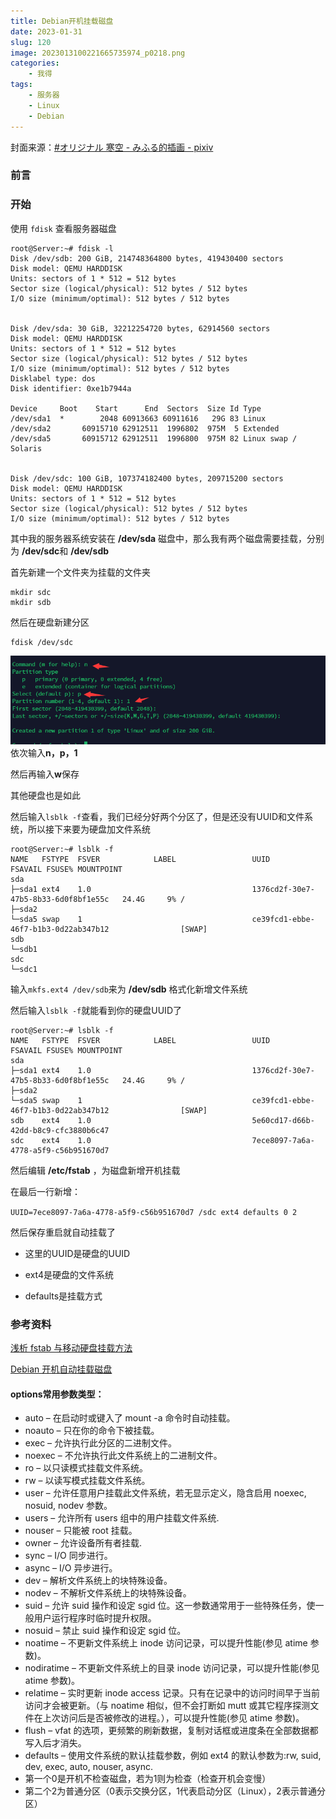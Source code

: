 ```yaml
---
title: Debian开机挂载磁盘
date: 2023-01-31
slug: 120
image: 2023013100221665735974_p0218.png
categories:
    - 我得
tags:
    - 服务器
    - Linux
    - Debian
---
```

封面来源：[#オリジナル 寒空 - みふる的插画 - pixiv](https://www.pixiv.net/artworks/65735974)
### 前言
### 开始
使用 `fdisk` 查看服务器磁盘

```
root@Server:~# fdisk -l
Disk /dev/sdb: 200 GiB, 214748364800 bytes, 419430400 sectors
Disk model: QEMU HARDDISK   
Units: sectors of 1 * 512 = 512 bytes
Sector size (logical/physical): 512 bytes / 512 bytes
I/O size (minimum/optimal): 512 bytes / 512 bytes


Disk /dev/sda: 30 GiB, 32212254720 bytes, 62914560 sectors
Disk model: QEMU HARDDISK   
Units: sectors of 1 * 512 = 512 bytes
Sector size (logical/physical): 512 bytes / 512 bytes
I/O size (minimum/optimal): 512 bytes / 512 bytes
Disklabel type: dos
Disk identifier: 0xe1b7944a

Device     Boot    Start      End  Sectors  Size Id Type
/dev/sda1  *        2048 60913663 60911616   29G 83 Linux
/dev/sda2       60915710 62912511  1996802  975M  5 Extended
/dev/sda5       60915712 62912511  1996800  975M 82 Linux swap / Solaris


Disk /dev/sdc: 100 GiB, 107374182400 bytes, 209715200 sectors
Disk model: QEMU HARDDISK   
Units: sectors of 1 * 512 = 512 bytes
Sector size (logical/physical): 512 bytes / 512 bytes
I/O size (minimum/optimal): 512 bytes / 512 bytes
```
其中我的服务器系统安装在 **/dev/sda** 磁盘中，那么我有两个磁盘需要挂载，分别为 **/dev/sdc**和 **/dev/sdb**

首先新建一个文件夹为挂载的文件夹
```
mkdir sdc
mkdir sdb
```
然后在硬盘新建分区
```
fdisk /dev/sdc
```
![1](20230130235153image660.png "依次输入n，p，1")
依次输入**n，p，1**

然后再输入**w**保存

其他硬盘也是如此

然后输入`lsblk -f`查看，我们已经分好两个分区了，但是还没有UUID和文件系统，所以接下来要为硬盘加文件系统
```
root@Server:~# lsblk -f
NAME   FSTYPE  FSVER            LABEL                 UUID                                 FSAVAIL FSUSE% MOUNTPOINT
sda                                                                                                       
├─sda1 ext4    1.0                                    1376cd2f-30e7-47b5-8b33-6d0f8bf1e55c   24.4G     9% /
├─sda2                                                                                                    
└─sda5 swap    1                                      ce39fcd1-ebbe-46f7-b1b3-0d22ab347b12                [SWAP]
sdb                                                                                                       
└─sdb1                                                                                                    
sdc                                                                                                       
└─sdc1                                                       
```
输入`mkfs.ext4 /dev/sdb`来为 **/dev/sdb** 格式化新增文件系统

然后输入`lsblk -f`就能看到你的硬盘UUID了
```
root@Server:~# lsblk -f
NAME   FSTYPE  FSVER            LABEL                 UUID                                 FSAVAIL FSUSE% MOUNTPOINT
sda                                                                                                       
├─sda1 ext4    1.0                                    1376cd2f-30e7-47b5-8b33-6d0f8bf1e55c   24.4G     9% /
├─sda2                                                                                                    
└─sda5 swap    1                                      ce39fcd1-ebbe-46f7-b1b3-0d22ab347b12                [SWAP]
sdb    ext4    1.0                                    5e60cd17-d66b-42dd-b8c9-cfc3880b6c47                
sdc    ext4    1.0                                    7ece8097-7a6a-4778-a5f9-c56b951670d7  
```
然后编辑 **/etc/fstab** ，为磁盘新增开机挂载

在最后一行新增：

`UUID=7ece8097-7a6a-4778-a5f9-c56b951670d7 /sdc ext4 defaults 0 2`

然后保存重启就自动挂载了

- 这里的UUID是硬盘的UUID

- ext4是硬盘的文件系统

- defaults是挂载方式

### 参考资料
[浅析 fstab 与移动硬盘挂载方法](https://shumeipai.nxez.com/2019/01/17/fstab-and-mobile-hard-disk-mounting-method.html#:~:text=defaults%20%E2%80%93%20%E4%BD%BF%E7%94%A8%E6%96%87%E4%BB%B6%E7%B3%BB%E7%BB%9F%E7%9A%84%E9%BB%98%E8%AE%A4%E6%8C%82%E8%BD%BD%E5%8F%82%E6%95%B0%EF%BC%8C%E4%BE%8B%E5%A6%82%20ext4%20%E7%9A%84%E9%BB%98%E8%AE%A4%E5%8F%82%E6%95%B0%E4%B8%BA%3A%20rw%2C%20suid%2C,dev%2C%20exec%2C%20auto%2C%20nouser%2C%20async.%203%20Desktop%20Environment%E7%9A%84%E8%87%AA%E5%8A%A8%E6%8C%82%E8%BD%BD)

[Debian 开机自动挂载磁盘](https://www.cnblogs.com/xs-xs/p/16391152.html)

#### options常用参数类型：
- auto – 在启动时或键入了 mount -a 命令时自动挂载。
- noauto – 只在你的命令下被挂载。
- exec – 允许执行此分区的二进制文件。
- noexec – 不允许执行此文件系统上的二进制文件。
- ro – 以只读模式挂载文件系统。
- rw – 以读写模式挂载文件系统。
- user – 允许任意用户挂载此文件系统，若无显示定义，隐含启用 noexec, nosuid, nodev 参数。
- users – 允许所有 users 组中的用户挂载文件系统.
- nouser – 只能被 root 挂载。
- owner – 允许设备所有者挂载.
- sync – I/O 同步进行。
- async – I/O 异步进行。
- dev – 解析文件系统上的块特殊设备。
- nodev – 不解析文件系统上的块特殊设备。
- suid – 允许 suid 操作和设定 sgid 位。这一参数通常用于一些特殊任务，使一般用户运行程序时临时提升权限。
- nosuid – 禁止 suid 操作和设定 sgid 位。
- noatime – 不更新文件系统上 inode 访问记录，可以提升性能(参见 atime 参数)。
- nodiratime – 不更新文件系统上的目录 inode 访问记录，可以提升性能(参见 atime 参数)。
- relatime – 实时更新 inode access 记录。只有在记录中的访问时间早于当前访问才会被更新。（与 noatime 相似，但不会打断如 mutt 或其它程序探测文件在上次访问后是否被修改的进程。），可以提升性能(参见 atime 参数)。
- flush – vfat 的选项，更频繁的刷新数据，复制对话框或进度条在全部数据都写入后才消失。
- defaults – 使用文件系统的默认挂载参数，例如 ext4 的默认参数为:rw, suid, dev, exec, auto, nouser, async.
- 第一个0是开机不检查磁盘，若为1则为检查（检查开机会变慢）
- 第二个2为普通分区（0表示交换分区，1代表启动分区（Linux），2表示普通分区）